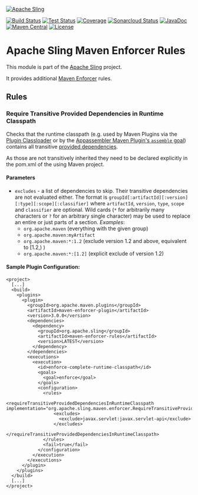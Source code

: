 [![Apache Sling](https://sling.apache.org/res/logos/sling.png)](https://sling.apache.org)

[![Build Status](https://ci-builds.apache.org/job/Sling/job/modules/job/sling-maven-enforcer-rules/job/master/badge/icon)](https://ci-builds.apache.org/job/Sling/job/modules/job/sling-maven-enforcer-rules/job/master/)
[![Test Status](https://img.shields.io/jenkins/tests.svg?jobUrl=https://ci-builds.apache.org/job/Sling/job/modules/job/sling-maven-enforcer-rules/job/master/)](https://ci-builds.apache.org/job/Sling/job/modules/job/sling-maven-enforcer-rules/job/master/test/?width=800&height=600)
[![Coverage](https://sonarcloud.io/api/project_badges/measure?project=apache_sling-maven-enforcer-rules&metric=coverage)](https://sonarcloud.io/dashboard?id=apache_sling-org-apache-sling-rewriter)
[![Sonarcloud Status](https://sonarcloud.io/api/project_badges/measure?project=apache_sling-org-apache-sling-rewriter&metric=alert_status)](https://sonarcloud.io/dashboard?id=apache_sling-maven-enforcer-rules)
[![JavaDoc](https://www.javadoc.io/badge/org.apache.sling/maven-enforcer-rules.svg)](https://www.javadoc.io/doc/org.apache.sling/maven-enforcer-rules)
[![Maven Central](https://maven-badges.herokuapp.com/maven-central/org.apache.sling/maven-enforcer-rules/badge.svg)](https://search.maven.org/#search%7Cga%7C1%7Cg%3A%22org.apache.sling%22%20a%3A%22maven-enforcer-rules%22)
[![License](https://img.shields.io/badge/License-Apache%202.0-blue.svg)](https://www.apache.org/licenses/LICENSE-2.0)

# Apache Sling Maven Enforcer Rules

This module is part of the [Apache Sling](https://sling.apache.org) project.

It provides additional [Maven Enforcer](https://maven.apache.org/enforcer/maven-enforcer-plugin/) rules.

## Rules

### Require Transitive Provided Dependencies in Runtime Classpath

Checks that the runtime classpath (e.g. used by Maven Plugins via the 
[Plugin Classloader](https://maven.apache.org/guides/mini/guide-maven-classloading.html#3-plugin-classloaders) or by the [Appassembler Maven Plugin's `assemble` goal](http://www.mojohaus.org/appassembler/appassembler-maven-plugin/assemble-mojo.html)) contains all transitive [provided dependencies](https://maven.apache.org/guides/introduction/introduction-to-dependency-mechanism.html#Dependency_Scope).

As those are not transitively inherited they need to be declared explicitly in the pom.xml of the using Maven project.

#### Parameters

 * `excludes` - a list of dependencies to skip. Their transitive dependencies are not evaluated either. The format is `groupId[:artifactId][:version][:type][:scope][:classifier]` where `artifactId`, `version`, `type`, `scope` and `classifier` are optional. Wild cards (`*` for arbitrarily many characters or `?` for an arbitrary single character) may be used to replace an entire or just parts of a section. *Examples*: 
     * `org.apache.maven` (everything with the given group)
     * `org.apache.maven:myArtifact`
     * `org.apache.maven:*:1.2` (exclude version 1.2 and above, equivalent to [1.2,) )
     * `org.apache.maven:*:[1.2]` (explicit exclude of version 1.2)

#### Sample Plugin Configuration:

```
<project>
  [...]
  <build>
    <plugins>
      <plugin>
        <groupId>org.apache.maven.plugins</groupId>
        <artifactId>maven-enforcer-plugin</artifactId>
        <version>3.0.0</version>
        <dependencies>
          <dependency>
            <groupId>org.apache.sling</groupId>
            <artifactId>maven-enforcer-rules</artifactId>
            <version>LATEST</version>
          </dependency>
        </dependencies>
        <executions>
          <execution>
            <id>enforce-complete-runtime-classpath</id>
            <goals>
              <goal>enforce</goal>
            </goals>
            <configuration>
              <rules>
                <requireTransitiveProvidedDependenciesInRuntimeClasspath implementation="org.apache.sling.maven.enforcer.RequireTransitiveProvidedDependenciesInRuntimeClasspath">
                  <excludes>
                    <exclude>javax.servlet:javax.servlet-api</exclude>
                  </excludes>
                </requireTransitiveProvidedDependenciesInRuntimeClasspath>
              </rules>
              <fail>true</fail>
            </configuration>
          </execution>
        </executions>
      </plugin>
    </plugins>
  </build>
  [...]
</project>
```